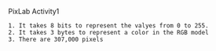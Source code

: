 PixLab
Activity1

    1. It takes 8 bits to represent the valyes from 0 to 255.
    2. It takes 3 bytes to represent a color in the RGB model
    3. There are 307,000 pixels
    
